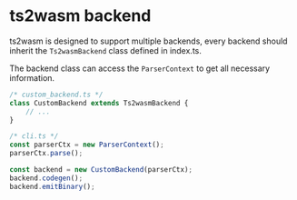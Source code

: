 # ts2wasm backend

ts2wasm is designed to support multiple backends, every backend should inherit the `Ts2wasmBackend` class defined in index.ts.

The backend class can access the `ParserContext` to get all necessary information.

``` TypeScript
/* custom_backend.ts */
class CustomBackend extends Ts2wasmBackend {
    // ...
}

/* cli.ts */
const parserCtx = new ParserContext();
parserCtx.parse();

const backend = new CustomBackend(parserCtx);
backend.codegen();
backend.emitBinary();
```
